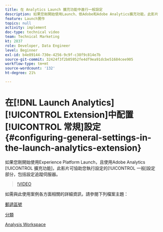 ```yaml
---
title: 在 Analytics Launch 擴充功能中進行一般設定
description: 如果您剛開始使用Launch、依Adobe和Adobe Analytics擴充功能，此影片可協助您處理設定的一般設定部分，包括設定追蹤伺服器。
feature: Launch實作
topics: null
activity: implement
doc-type: technical video
team: Technical Marketing
kt: 2837
role: Developer, Data Engineer
level: Beginner
exl-id: b4e89144-730e-4256-9c9f-c38f9c814e7b
source-git-commit: 32424f3f2b05952fe4df9ea91dcbe51684cee905
workflow-type: tm+mt
source-wordcount: '132'
ht-degree: 21%

---
```


# 在[!DNL Launch Analytics] [!UICONTROL Extension]中配置[!UICONTROL 常規]設定 {#configuring-general-settings-in-the-launch-analytics-extension}

如果您剛開始使用Experience Platform Launch，且使用Adobe Analytics [!UICONTROL 擴充功能]，此影片可協助您執行設定的[!UICONTROL 一般]設定部分，包括設定追蹤伺服器。

>[!VIDEO](https://video.tv.adobe.com/v/27093/?quality=9)

如需與此使用案例各方面相關的詳細資訊，請參閱下列檔案主題：

[郵遞區號](https://docs.adobe.com/help/en/analytics/components/variables/dimensions-reports/reports-zip.html)

[分類](https://docs.adobe.com/content/help/zh-Hant/analytics/components/classifications/c-classifications.html)

[Analysis Workspace](https://docs.adobe.com/content/help/zh-Hant/analytics/analyze/analysis-workspace/analysis-workspace-features.html)
